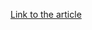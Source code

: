 [Link to the article](https://info.lookout.com/rs/051-ESQ-475/images/Lookout_Dark-Caracal_srr_20180118_us_v.1.0.pdf)
